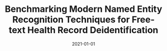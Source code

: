 ---
title: "Benchmarking Modern Named Entity Recognition Techniques for Free-text Health Record Deidentification"
collection: publications
permalink: /publications/2021-deid
date: 2021-01-01
venue: 'American Medical Informatics Association (AMIA)'
# paperurl: '/files/pdf/research/BayesPostEst.pdf'
link: 'https://www.ncbi.nlm.nih.gov/pmc/articles/PMC8378656/'
citation: '<b>Ahmed, Abdullah</b>, Abbasi, Adeel, Eickhoff, Carsten. "Benchmarking Modern Named Entity Recognition Techniques for Free-text Health Record Deidentification." <i>American Medical Informatics Association</i> (2021): 102.'
---